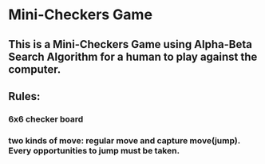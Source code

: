 # Mini-Checkers Game 

## This is a Mini-Checkers Game using Alpha-Beta Search Algorithm for a human to play against the computer. 
## Rules: 

### 6x6 checker board
### two kinds of move: regular move and capture move(jump). Every opportunities to jump must be taken.


